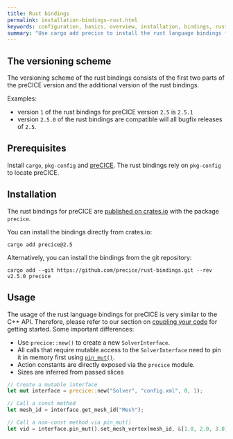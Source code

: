 ```yaml
---
title: Rust bindings
permalink: installation-bindings-rust.html
keywords: configuration, basics, overview, installation, bindings, rust
summary: "Use cargo add precice to install the rust language bindings from crate.io"
---
```


## The versioning scheme

The versioning scheme of the rust bindings consists of the first two parts of the preCICE version and the additional version of the rust bindings.

Examples:

* version `1` of the rust bindings for preCICE version `2.5` is `2.5.1`
* version `2.5.0` of the rust bindings are compatible will all bugfix releases of `2.5`.

## Prerequisites

Install `cargo`, `pkg-config` and [preCICE](installation-overview.html).
The rust bindings rely on `pkg-config` to locate preCICE.

## Installation

The rust bindings for preCICE are [published on crates.io](https://crates.io/crates/precice/) with the package `precice`.

You can install the bindings directly from crates.io:

```console
cargo add precice@2.5
```

Alternatively, you can install the bindings from the git repository:

```console
cargo add --git https://github.com/precice/rust-bindings.git --rev v2.5.0 precice
```

## Usage

The usage of the rust language bindings for preCICE is very similar to the C++ API. Therefore, please refer to our section on [coupling your code](https://precice.org/couple-your-code-overview.html) for getting started. Some important differences:

* Use `precice::new()` to create a new `SolverInterface`.
* All calls that require mutable access to the `SolverInterface` need to pin it in memory first using [`pin_mut()`](https://docs.rs/cxx/1.0.91/cxx/struct.UniquePtr.html#method.pin_mut).
* Action constants are directly exposed via the `precice` module.
* Sizes are inferred from passed slices

```rust
// Create a mutable interface
let mut interface = precice::new("Solver", "config.xml", 0, 1);

// Call a const method
let mesh_id = interface.get_mesh_id("Mesh");

// Call a non-const method via pin_mut()
let vid = interface.pin_mut().set_mesh_vertex(mesh_id, &[1.0, 2.0, 3.0]);
```
